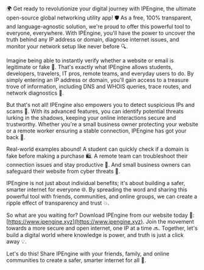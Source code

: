 🌍 Get ready to revolutionize your digital journey with IPEngine, the ultimate open-source global networking utility app! 🛡️ As a free, 100% transparent, and language-agnostic solution, we're proud to offer this powerful tool to everyone, everywhere. With IPEngine, you'll have the power to uncover the truth behind any IP address or domain, diagnose internet issues, and monitor your network setup like never before 🔍.

Imagine being able to instantly verify whether a website or email is legitimate or fake 📱. That's exactly what IPEngine allows students, developers, travelers, IT pros, remote teams, and everyday users to do. By simply entering an IP address or domain, you'll gain access to a treasure trove of information, including DNS and WHOIS queries, trace routes, and network diagnostics 🔧.

But that's not all! IPEngine also empowers you to detect suspicious IPs and scams 🚨. With its advanced features, you can identify potential threats lurking in the shadows, keeping your online interactions secure and trustworthy. Whether you're a small business owner protecting your website or a remote worker ensuring a stable connection, IPEngine has got your back 💪.

Real-world examples abound! A student can quickly check if a domain is fake before making a purchase 🛍️. A remote team can troubleshoot their connection issues and stay productive 🔧. And small business owners can safeguard their website from cyber threats 🚫.

IPEngine is not just about individual benefits; it's about building a safer, smarter internet for everyone 🌐. By spreading the word and sharing this powerful tool with friends, communities, and online groups, we can create a ripple effect of transparency and trust 💥.

So what are you waiting for? Download IPEngine from our website today 📲: [https://www.ipengine.xyz](https://www.ipengine.xyz). Join the movement towards a more secure and open internet, one IP at a time 🔜. Together, let's build a digital world where knowledge is power, and truth is just a click away 💡.

Let's do this! Share IPEngine with your friends, family, and online communities to create a safer, smarter internet for all 🌟.
